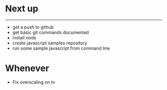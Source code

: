 # Next up
---
- get a push to github
- get basic git commands documented
- install node
- create javascript samples repository
- run some sample javascript from command line

# Whenever
- Fix overscaling on tv


